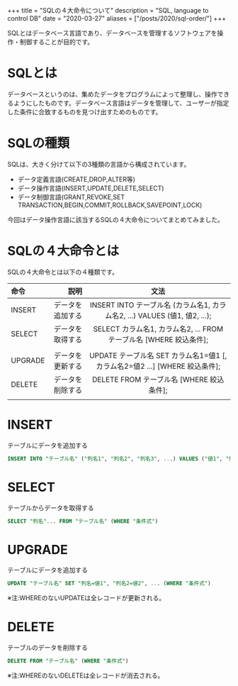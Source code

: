 +++
title = "SQLの４大命令について"
description = "SQL, language to control DB"
date = "2020-03-27"
aliases = ["/posts/2020/sql-order/"]
+++

SQLとはデータベース言語であり、データベースを管理するソフトウェアを操作・制御することが目的です。
<!--more-->
# SQLとは
データベースというのは、集めたデータをプログラムによって整理し、操作できるようにしたものです。データベース言語はデータを管理して、ユーザーが指定した条件に合致するものを見つけ出すためのものです。

# SQLの種類
SQLは、大きく分けて以下の3種類の言語から構成されています。

- データ定義言語(CREATE,DROP,ALTER等)
- データ操作言語(INSERT,UPDATE,DELETE,SELECT)
- データ制御言語(GRANT,REVOKE,SET TRANSACTION,BEGIN,COMMIT,ROLLBACK,SAVEPOINT,LOCK)

今回はデータ操作言語に該当するSQLの４大命令についてまとめてみました。

# SQLの４大命令とは

SQLの４大命令とは以下の４種類です。

| 命令       |      説明 |    文法    |
|:-----------------|------------------:|:------------------:|
| INSERT             |              データを追加する |        INSERT INTO テーブル名 (カラム名1, カラム名2, ...) VALUES (値1, 値2, ...);        |
| SELECT           |            データを取得する |       SELECT カラム名1, カラム名2, ... FROM テーブル名 [WHERE 絞込条件];
       |
| UPGRADE             |              データを更新する |        UPDATE テーブル名 SET カラム名1=値1 [, カラム名2=値2 ...] [WHERE 絞込条件];        |
| DELETE               |                データを削除する |         DELETE FROM テーブル名 [WHERE 絞込条件];
         |


# INSERT
テーブルにデータを追加する

```sql
INSERT INTO "テーブル名" ("列名1", "列名2", "列名3", ...) VALUES ("値1", "値2", )
```

# SELECT
テーブルからデータを取得する

```sql
SELECT "列名"... FROM "テーブル名" (WHERE "条件式")
```

# UPGRADE
テーブルにデータを追加する

```sql
UPDATE "テーブル名" SET "列名=値1", "列名2=値2", ... (WHERE "条件式")
```

※注:WHEREのないUPDATEは全レコードが更新される。

# DELETE
テーブルのデータを削除する

```sql
DELETE FROM "テーブル名" (WHERE "条件式")
```

※注:WHEREのないDELETEは全レコードが消去される。
